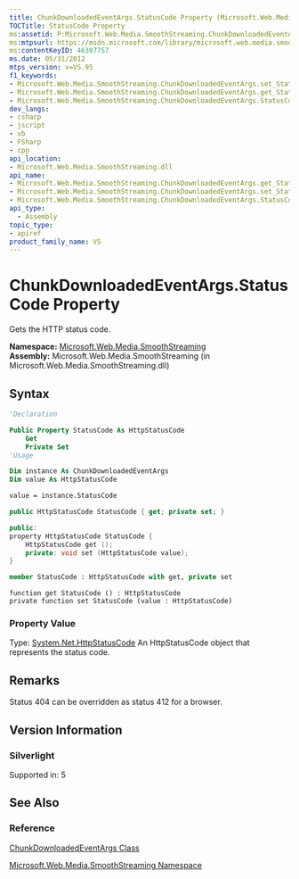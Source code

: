```yaml
---
title: ChunkDownloadedEventArgs.StatusCode Property (Microsoft.Web.Media.SmoothStreaming)
TOCTitle: StatusCode Property
ms:assetid: P:Microsoft.Web.Media.SmoothStreaming.ChunkDownloadedEventArgs.StatusCode
ms:mtpsurl: https://msdn.microsoft.com/library/microsoft.web.media.smoothstreaming.chunkdownloadedeventargs.statuscode(v=VS.95)
ms:contentKeyID: 46307757
ms.date: 05/31/2012
mtps_version: v=VS.95
f1_keywords:
- Microsoft.Web.Media.SmoothStreaming.ChunkDownloadedEventArgs.set_StatusCode
- Microsoft.Web.Media.SmoothStreaming.ChunkDownloadedEventArgs.get_StatusCode
- Microsoft.Web.Media.SmoothStreaming.ChunkDownloadedEventArgs.StatusCode
dev_langs:
- csharp
- jscript
- vb
- FSharp
- cpp
api_location:
- Microsoft.Web.Media.SmoothStreaming.dll
api_name:
- Microsoft.Web.Media.SmoothStreaming.ChunkDownloadedEventArgs.get_StatusCode
- Microsoft.Web.Media.SmoothStreaming.ChunkDownloadedEventArgs.set_StatusCode
- Microsoft.Web.Media.SmoothStreaming.ChunkDownloadedEventArgs.StatusCode
api_type:
  - Assembly
topic_type:
- apiref
product_family_name: VS
---
```


# ChunkDownloadedEventArgs.StatusCode Property

Gets the HTTP status code.

**Namespace:**  [Microsoft.Web.Media.SmoothStreaming](microsoft-web-media-smoothstreaming-namespace_1.md)  
**Assembly:**  Microsoft.Web.Media.SmoothStreaming (in Microsoft.Web.Media.SmoothStreaming.dll)

## Syntax

```vb
'Declaration

Public Property StatusCode As HttpStatusCode
    Get
    Private Set
'Usage

Dim instance As ChunkDownloadedEventArgs
Dim value As HttpStatusCode

value = instance.StatusCode
```

```csharp
public HttpStatusCode StatusCode { get; private set; }
```

```cpp
public:
property HttpStatusCode StatusCode {
    HttpStatusCode get ();
    private: void set (HttpStatusCode value);
}
```

``` fsharp
member StatusCode : HttpStatusCode with get, private set
```

```jscript
function get StatusCode () : HttpStatusCode
private function set StatusCode (value : HttpStatusCode)
```

### Property Value

Type: [System.Net.HttpStatusCode](https://msdn.microsoft.com/library/f92ssyy1\(v=vs.95\))  
An HttpStatusCode object that represents the status code.

## Remarks

Status 404 can be overridden as status 412 for a browser.

## Version Information

### Silverlight

Supported in: 5  

## See Also

### Reference

[ChunkDownloadedEventArgs Class](chunkdownloadedeventargs-class-microsoft-web-media-smoothstreaming.md)

[Microsoft.Web.Media.SmoothStreaming Namespace](microsoft-web-media-smoothstreaming-namespace_1.md)
